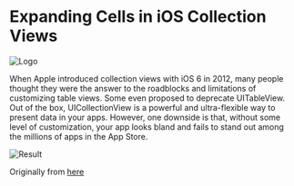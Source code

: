 # Expanding Cells in iOS Collection Views

![Logo](https://koenig-media.raywenderlich.com/uploads/2018/09/ExpandingCells-feature.png)

When Apple introduced collection views with iOS 6 in 2012, many people thought they were the answer to the roadblocks and limitations of customizing table views. Some even proposed to deprecate UITableView.
Out of the box, UICollectionView is a powerful and ultra-flexible way to present data in your apps. However, one downside is that, without some level of customization, your app looks bland and fails to stand out among the millions of apps in the App Store.

![Result](https://koenig-media.raywenderlich.com/uploads/2018/08/ExpandingColletionViewDemo-1.gif)

Originally from [here](https://www.raywenderlich.com/7246-expanding-cells-in-ios-collection-views)
